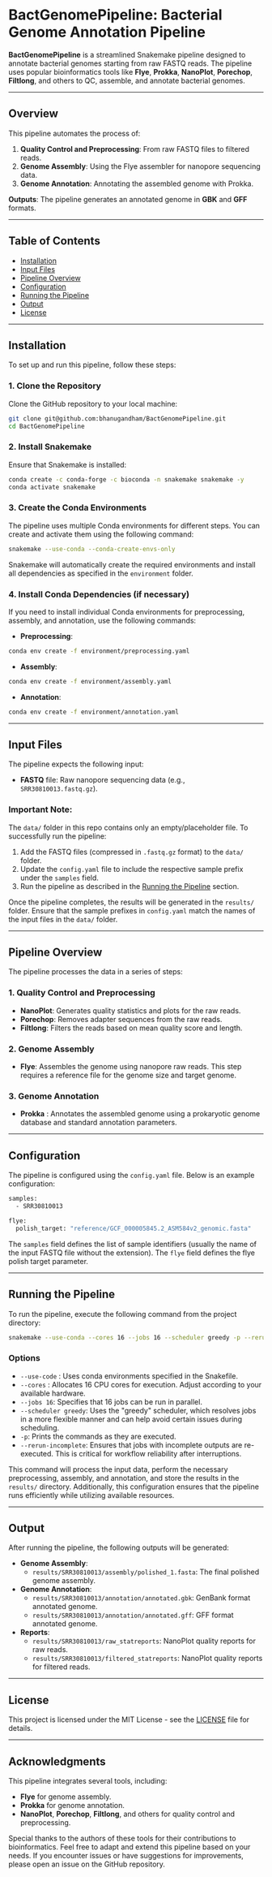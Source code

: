 # **BactGenomePipeline: Bacterial Genome Annotation Pipeline**

**BactGenomePipeline** is a streamlined Snakemake pipeline designed to annotate bacterial genomes starting from raw FASTQ reads. The pipeline uses popular bioinformatics tools like **Flye**, **Prokka**, **NanoPlot**, **Porechop**, **Filtlong**, and others to QC, assemble, and annotate bacterial genomes.

---

## **Overview**

This pipeline automates the process of:
1. **Quality Control and Preprocessing**: From raw FASTQ files to filtered reads.
2. **Genome Assembly**: Using the Flye assembler for nanopore sequencing data.
3. **Genome Annotation**: Annotating the assembled genome with Prokka.

**Outputs**: The pipeline generates an annotated genome in **GBK** and **GFF** formats.

---

## **Table of Contents**

- [Installation](#installation)
- [Input Files](#input-files)
- [Pipeline Overview](#pipeline-overview)
- [Configuration](#configuration)
- [Running the Pipeline](#running-the-pipeline)
- [Output](#output)
- [License](#license)

---

## **Installation**

To set up and run this pipeline, follow these steps:

### **1. Clone the Repository**

Clone the GitHub repository to your local machine:
```bash
git clone git@github.com:bhanugandham/BactGenomePipeline.git
cd BactGenomePipeline
```

### **2. Install Snakemake**

Ensure that Snakemake is installed:
```bash
conda create -c conda-forge -c bioconda -n snakemake snakemake -y
conda activate snakemake
```

### **3. Create the Conda Environments**

The pipeline uses multiple Conda environments for different steps. You can create and activate them using the following command:
```bash
snakemake --use-conda --conda-create-envs-only
```
Snakemake will automatically create the required environments and install all dependencies as specified in the `environment` folder.

### **4. Install Conda Dependencies (if necessary)**

If you need to install individual Conda environments for preprocessing, assembly, and annotation, use the following commands:
- **Preprocessing**:
```bash
conda env create -f environment/preprocessing.yaml
```
- **Assembly**:
```bash
conda env create -f environment/assembly.yaml
```
- **Annotation**:
```bash
conda env create -f environment/annotation.yaml
```

---

## **Input Files**

The pipeline expects the following input:
- **FASTQ** file: Raw nanopore sequencing data (e.g., `SRR30810013.fastq.gz`).

### Important Note:
The `data/` folder in this repo contains only an empty/placeholder file. To successfully run the pipeline:

1. Add the FASTQ files (compressed in `.fastq.gz` format) to the `data/` folder.
2. Update the `config.yaml` file to include the respective sample prefix under the `samples` field.
3. Run the pipeline as described in the [Running the Pipeline](#running-the-pipeline) section.

Once the pipeline completes, the results will be generated in the `results/` folder. Ensure that the sample prefixes in `config.yaml` match the names of the input files in the `data/` folder.

---

## **Pipeline Overview**

The pipeline processes the data in a series of steps:

### **1. Quality Control and Preprocessing**
- **NanoPlot**: Generates quality statistics and plots for the raw reads.
- **Porechop**: Removes adapter sequences from the raw reads.
- **Filtlong**: Filters the reads based on mean quality score and length.

### **2. Genome Assembly**

- **Flye**: Assembles the genome using nanopore raw reads. This step requires a reference file for the genome size and target genome.

### **3. Genome Annotation**

- **Prokka** : Annotates the assembled genome using a prokaryotic genome database and standard annotation parameters.

---

## **Configuration**
The pipeline is configured using the `config.yaml` file. Below is an example configuration:

```bash
samples:
  - SRR30810013

flye:
  polish_target: "reference/GCF_000005845.2_ASM584v2_genomic.fasta"

```
The `samples` field defines the list of sample identifiers (usually the name of the input FASTQ file without the extension).
The `flye` field defines the flye polish target parameter.

---

## **Running the Pipeline**
To run the pipeline, execute the following command from the project directory:

```bash
snakemake --use-conda --cores 16 --jobs 16 --scheduler greedy -p --rerun-incomplete
```
### **Options** 

- `--use-code` : Uses conda environments specified in the Snakefile.
- `--cores` : Allocates 16 CPU cores for execution. Adjust according to your available hardware.
- `--jobs 16`: Specifies that 16 jobs can be run in parallel.
- `--scheduler greedy`: Uses the "greedy" scheduler, which resolves jobs in a more flexible manner and can help avoid certain issues during scheduling.
- `-p`: Prints the commands as they are executed.
- `--rerun-incomplete`: Ensures that jobs with incomplete outputs are re-executed. This is critical for workflow reliability after interruptions.

This command will process the input data, perform the necessary preprocessing, assembly, and annotation, and store the results in the `results/` directory. Additionally, this configuration ensures that the pipeline runs efficiently while utilizing available resources.

---

## **Output**

After running the pipeline, the following outputs will be generated:
- **Genome Assembly**:
  - `results/SRR30810013/assembly/polished_1.fasta`: The final polished genome assembly.
- **Genome Annotation**:
  - `results/SRR30810013/annotation/annotated.gbk`: GenBank format annotated genome.
  - `results/SRR30810013/annotation/annotated.gff`: GFF format annotated genome.
- **Reports**:
  - `results/SRR30810013/raw_statreports`: NanoPlot quality reports for raw reads.
  - `results/SRR30810013/filtered_statreports`: NanoPlot quality reports for filtered reads.

---

## **License**
This project is licensed under the MIT License - see the [LICENSE](https://github.com/bhanugandham/BactGenomePipeline/blob/main/LICENSE) file for details.

---

## **Acknowledgments**
This pipeline integrates several tools, including:

- **Flye** for genome assembly.
- **Prokka** for genome annotation.
- **NanoPlot**, **Porechop**, **Filtlong**, and others for quality control and preprocessing.

Special thanks to the authors of these tools for their contributions to bioinformatics.
Feel free to adapt and extend this pipeline based on your needs. If you encounter issues or have suggestions for improvements, please open an issue on the GitHub repository.

